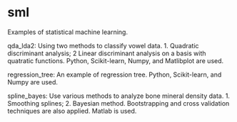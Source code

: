 # sml
Examples of statistical machine learning.

qda_lda2:  Using two methods to classify vowel data. 1. Quadratic discriminant analysis; 2 Linear discriminant analysis on a basis with quatratic functions. Python, Scikit-learn, Numpy, and Matlibplot are used.

regression_tree: An example of regression tree. Python, Scikit-learn, and Numpy are used.

spline_bayes: Use various methods to analyze bone mineral density data. 1. Smoothing splines; 2. Bayesian method. Bootstrapping and cross validation techniques are also applied. Matlab is used. 
